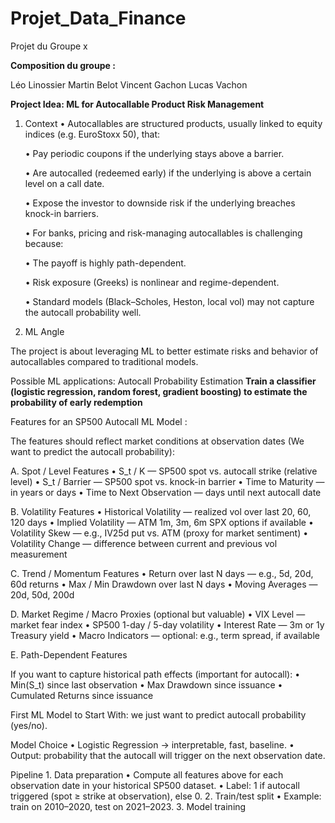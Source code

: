 # Projet_Data_Finance
Projet du Groupe x 

**Composition du groupe :**

Léo Linossier
Martin Belot
Vincent Gachon
Lucas Vachon


**Project Idea: ML for Autocallable Product Risk Management**

1. Context
	•	Autocallables are structured products, usually linked to equity indices (e.g. EuroStoxx 50), that:

	•	Pay periodic coupons if the underlying stays above a barrier.

	•	Are autocalled (redeemed early) if the underlying is above a certain level on a call date.

	•	Expose the investor to downside risk if the underlying breaches knock-in barriers.

	•	For banks, pricing and risk-managing autocallables is challenging because:

	•	The payoff is highly path-dependent.

	•	Risk exposure (Greeks) is nonlinear and regime-dependent.

	•	Standard models (Black–Scholes, Heston, local vol) may not capture the autocall probability well.

3. ML Angle

The project is about leveraging ML to better estimate risks and behavior of autocallables compared to traditional models.

Possible ML applications: Autocall Probability Estimation
**Train a classifier (logistic regression, random forest, gradient boosting) to estimate the probability of early redemption**


Features for an SP500 Autocall ML Model :

The features should reflect market conditions at observation dates (We want to predict the autocall probability):

A. Spot / Level Features
	•	S_t / K — SP500 spot vs. autocall strike (relative level)
	•	S_t / Barrier — SP500 spot vs. knock-in barrier
	•	Time to Maturity — in years or days
	•	Time to Next Observation — days until next autocall date

B. Volatility Features
	•	Historical Volatility — realized vol over last 20, 60, 120 days
	•	Implied Volatility — ATM 1m, 3m, 6m SPX options if available
	•	Volatility Skew — e.g., IV25d put vs. ATM (proxy for market sentiment)
	•	Volatility Change — difference between current and previous vol measurement

C. Trend / Momentum Features
	•	Return over last N days — e.g., 5d, 20d, 60d returns
	•	Max / Min Drawdown over last N days
	•	Moving Averages — 20d, 50d, 200d

D. Market Regime / Macro Proxies (optional but valuable)
	•	VIX Level — market fear index
	•	SP500 1-day / 5-day volatility
	•	Interest Rate — 3m or 1y Treasury yield
	•	Macro Indicators — optional: e.g., term spread, if available

E. Path-Dependent Features

If you want to capture historical path effects (important for autocall):
	•	Min(S_t) since last observation
	•	Max Drawdown since issuance
	•	Cumulated Returns since issuance


First ML Model to Start With: we just want to predict autocall probability (yes/no).

Model Choice
	•	Logistic Regression → interpretable, fast, baseline.
	•	Output: probability that the autocall will trigger on the next observation date.

Pipeline
	1.	Data preparation
	•	Compute all features above for each observation date in your historical SP500 dataset.
	•	Label: 1 if autocall triggered (spot ≥ strike at observation), else 0.
	2.	Train/test split
	•	Example: train on 2010–2020, test on 2021–2023.
	3.	Model training
